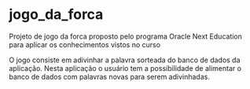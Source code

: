 # jogo_da_forca
Projeto de jogo da forca proposto pelo programa Oracle Next Education para aplicar os conhecimentos vistos no curso

O jogo consiste em adivinhar a palavra sorteada do banco de dados da aplicação. Nesta aplicação o usuário tem a possibilidade de alimentar o banco de dados com palavras novas para serem adivinhadas.